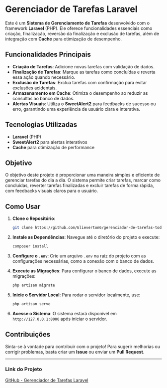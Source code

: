 # Gerenciador de Tarefas Laravel

Este é um **Sistema de Gerenciamento de Tarefas** desenvolvido com o framework **Laravel** (PHP). Ele oferece funcionalidades essenciais como criação, finalização, reversão da finalização e exclusão de tarefas, além de integração com **Cache** para otimização de desempenho.

## Funcionalidades Principais
- **Criação de Tarefas**: Adicione novas tarefas com validação de dados.
- **Finalização de Tarefas**: Marque as tarefas como concluídas e reverta essa ação quando necessário.
- **Exclusão de Tarefas**: Exclua tarefas com confirmação para evitar exclusões acidentais.
- **Armazenamento em Cache**: Otimiza o desempenho ao reduzir as consultas ao banco de dados.
- **Alertas Visuais**: Utiliza o **SweetAlert2** para feedbacks de sucesso ou erro, garantindo uma experiência de usuário clara e interativa.

## Tecnologias Utilizadas
- **Laravel** (PHP)
- **SweetAlert2** para alertas interativos
- **Cache** para otimização de performance

## Objetivo
O objetivo deste projeto é proporcionar uma maneira simples e eficiente de gerenciar tarefas do dia a dia. O sistema permite criar tarefas, marcar como concluídas, reverter tarefas finalizadas e excluir tarefas de forma rápida, com feedbacks visuais claros para o usuário.

## Como Usar

1. **Clone o Repositório**:
    ```bash
    git clone https://github.com/Elieverton6/gerenciador-de-tarefas-todo-list
    ```
   
2. **Instale as Dependências**:
    Navegue até o diretório do projeto e execute:
    ```bash
    composer install
    ```

3. **Configure o `.env`**:
    Crie um arquivo `.env` na raiz do projeto com as configurações necessárias, como a conexão com o banco de dados.

4. **Execute as Migrações**:
    Para configurar o banco de dados, execute as migrações:
    ```bash
    php artisan migrate
    ```

5. **Inicie o Servidor Local**:
    Para rodar o servidor localmente, use:
    ```bash
    php artisan serve
    ```

6. **Acesse o Sistema**:
    O sistema estará disponível em `http://127.0.0.1:8000` após iniciar o servidor.

## Contribuições

Sinta-se à vontade para contribuir com o projeto! Para sugerir melhorias ou corrigir problemas, basta criar um **Issue** ou enviar um **Pull Request**.

---

### **Link do Projeto**  
[GitHub - Gerenciador de Tarefas Laravel](https://github.com/Elieverton6/gerenciador-de-tarefas-todo-list)

